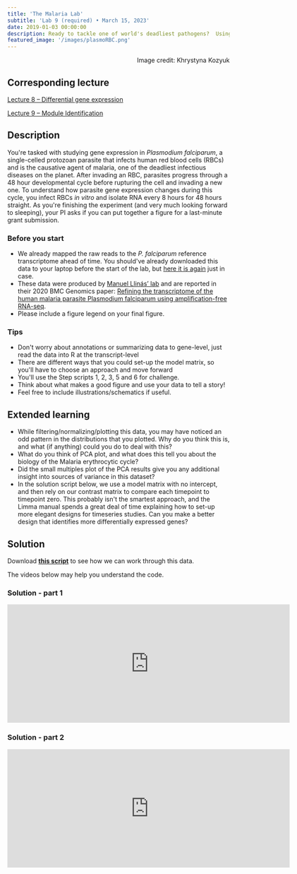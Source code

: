```yaml
---
title: 'The Malaria Lab'
subtitle: 'Lab 9 (required) • March 15, 2023'
date: 2019-01-03 00:00:00
description: Ready to tackle one of world's deadliest pathogens?  Using data collected throughout the 48hr red blood cell cycle, you'll be tasked with putting together a publication-quality figure that best captures your main findings.
featured_image: '/images/plasmoRBC.png'
---
```


<div style="text-align: right"> Image credit: Khrystyna Kozyuk </div>

## Corresponding lecture

[Lecture 8 – Differential gene expression](https://diytranscriptomics.com/project/lecture-08)

[Lecture 9 – Module Identification](https://diytranscriptomics.com/project/lecture-09)

## Description

You're tasked with studying gene expression in *Plasmodium falciparum*, a single-celled protozoan parasite that infects human red blood cells (RBCs) and is the causative agent of malaria, one of the deadliest infectious diseases on the planet.  After invading an RBC, parasites progress through a 48 hour developmental cycle before rupturing the cell and invading a new one.  To understand how parasite gene expression changes during this cycle, you infect RBCs *in vitro* and isolate RNA every 8 hours for 48 hours straight.  As you're finishing the experiment (and very much looking forward to sleeping), your PI asks if you can put together a figure for a last-minute grant submission.

### Before you start

* We already mapped the raw reads to the *P. falciparum* reference transcriptome ahead of time.  You should've already downloaded this data to your laptop before the start of the lab, but [here it is again](https://www.dropbox.com/s/av8uh0o64jjfefl/malaria.zip?dl=0) just in case.
* These data were produced by [Manuel Llinás’ lab](http://llinaslab.psu.edu/) and are reported in their 2020 BMC Genomics paper: [Refining the transcriptome of the human malaria parasite Plasmodium falciparum using amplification-free RNA-seq](https://doi.org/10.1186/s12864-020-06787-5).
* Please include a figure legend on your final figure.


### Tips

* Don't worry about annotations or summarizing data to gene-level, just read the data into R at the transcript-level
* There are different ways that you could set-up the model matrix, so you'll have to choose an approach and move forward
* You'll use the Step scripts 1, 2, 3, 5 and 6 for challenge.
* Think about what makes a good figure and use your data to tell a story!
* Feel free to include illustrations/schematics if useful.

## Extended learning

* While filtering/normalizing/plotting this data, you may have noticed an odd pattern in the distributions that you plotted.  Why do you think this is, and what (if anything) could you do to deal with this?
* What do you think of PCA plot, and what does this tell you about the biology of the Malaria erythrocytic cycle?
* Did the small multiples plot of the PCA results give you any additional insight into sources of variance in this dataset?
* In the solution script below, we use a model matrix with no intercept, and then rely on our contrast matrix to compare each timepoint to timepoint zero.  This probably isn't the smartest approach, and the Limma manual spends a great deal of time explaining how to set-up more elegant designs for timeseries studies.  Can you make a better design that identifies more differentially expressed genes?


## Solution

Download **[this script](http://DIYtranscriptomics.github.io/Code/files/malarialab_solution.R)** to see how we can work through this data.

The videos below may help you understand the code.

### Solution - part 1

<iframe src="https://player.vimeo.com/video/424040965" width="640" height="268" frameborder="0" allow="autoplay; fullscreen" allowfullscreen></iframe>

### Solution - part 2

<iframe src="https://player.vimeo.com/video/424040328" width="640" height="268" frameborder="0" allow="autoplay; fullscreen" allowfullscreen></iframe>
